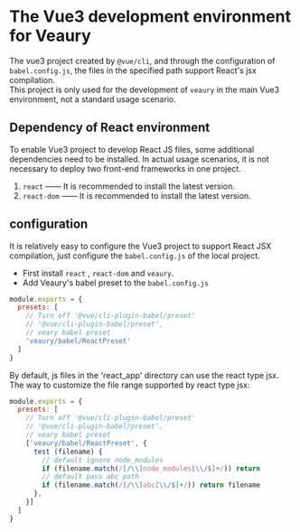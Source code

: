 # The Vue3 development environment for Veaury
The vue3 project created by `@vue/cli`, and through the configuration of `babel.config.js`, the files in the specified path support React's jsx compilation.  
This project is only used for the development of `veaury` in the main Vue3 environment, not a standard usage scenario.   

## Dependency of React environment  
To enable Vue3 project to develop React JS files, some additional dependencies need to be installed. In actual usage scenarios, it is not necessary to deploy two front-end frameworks in one project.  
1. `react` —— It is recommended to install the latest version.  
2. `react-dom` —— It is recommended to install the latest version.

## configuration  
It is relatively easy to configure the Vue3 project to support React JSX compilation, just configure the `babel.config.js` of the local project.  
- First install `react` , `react-dom` and `veaury`.  
- Add Veaury's babel preset to the `babel.config.js`  
```js
module.exports = {
  presets: [
    // Turn off '@vue/cli-plugin-babel/preset'
    // '@vue/cli-plugin-babel/preset',
    // veary babel preset
    'veaury/babel/ReactPreset'
  ]
}
```
By default, js files in the 'react_app' directory can use the react type jsx.  
The way to customize the file range supported by react type jsx:  
```js
module.exports = {
  presets: [
    // Turn off '@vue/cli-plugin-babel/preset'
    // '@vue/cli-plugin-babel/preset',
    // veary babel preset
    ['veaury/babel/ReactPreset', {
      test (filename) {
        // default ignore node_modules
        if (filename.match(/[/\\]node_modules[\\/$]+/)) return
        // default pass abc path
        if (filename.match(/[/\\]abc[\\/$]+/)) return filename
      },
    }]
  ]
}
```
